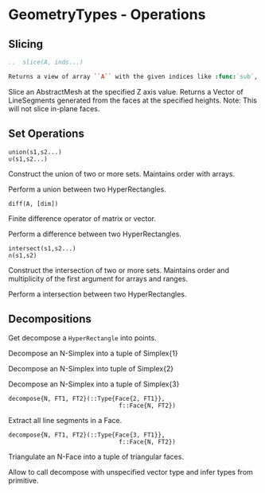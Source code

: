 <!-- Generated by Docile.jl -->

# GeometryTypes - Operations

## Slicing

<a name="Base.slice"></a>

```rst
..  slice(A, inds...)

Returns a view of array ``A`` with the given indices like :func:`sub`, but drops all dimensions indexed with scalars.
```

Slice an AbstractMesh at the specified Z axis value. Returns a Vector of LineSegments generated from the faces at the specified heights. Note: This will not slice in-plane faces.

## Set Operations

<a name="Base.union"></a>

```
union(s1,s2...)
∪(s1,s2...)
```

Construct the union of two or more sets. Maintains order with arrays.

Perform a union between two HyperRectangles.

<a name="Base.LinAlg.diff"></a>

```
diff(A, [dim])
```

Finite difference operator of matrix or vector.

Perform a difference between two HyperRectangles.

<a name="Base.intersect"></a>

```
intersect(s1,s2...)
∩(s1,s2)
```

Construct the intersection of two or more sets. Maintains order and multiplicity of the first argument for arrays and ranges.

Perform a intersection between two HyperRectangles.

## Decompositions

<a name="GeometryTypes.decompose"></a>

Get decompose a `HyperRectangle` into points.

Decompose an N-Simplex into a tuple of Simplex{1}

Decompose an N-Simplex into tuple of Simplex{2}

Decompose an N-Simplex into a tuple of Simplex{3}

```
decompose{N, FT1, FT2}(::Type{Face{2, FT1}},
                               f::Face{N, FT2})
```

Extract all line segments in a Face.

```
decompose{N, FT1, FT2}(::Type{Face{3, FT1}},
                               f::Face{N, FT2})
```

Triangulate an N-Face into a tuple of triangular faces.

Allow to call decompose with unspecified vector type and infer types from primitive.
